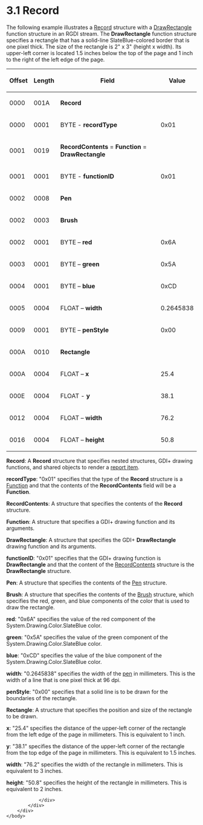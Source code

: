 <html dir="LTR" xmlns:mshelp="http://msdn.microsoft.com/mshelp" xmlns:ddue="http://ddue.schemas.microsoft.com/authoring/2003/5" xmlns:xlink="http://www.w3.org/1999/xlink" xmlns:tool="http://www.microsoft.com/tooltip">
    <head>
        <meta http-equiv="Content-Type" content="text/html; CHARSET=utf-8"></meta>
        <meta name="save" content="history"></meta>
        <title>3.1 Record</title>
        <xml>
            <mshelp:toctitle title="3.1 Record"></mshelp:toctitle>
            <mshelp:rltitle title="[MS-RGDI]: Record"></mshelp:rltitle>
            <mshelp:keyword index="A" term="406e8ce4-b5bf-4af3-9969-d67aec3635fd"></mshelp:keyword>
            <mshelp:attr name="DCSext.ContentType" value="open specification"></mshelp:attr>
            <mshelp:attr name="AssetID" value="406e8ce4-b5bf-4af3-9969-d67aec3635fd"></mshelp:attr>
            <mshelp:attr name="TopicType" value="kbRef"></mshelp:attr>
            <mshelp:attr name="DCSext.Title" value="[MS-RGDI]: Record" />
        </xml>
    </head>
    <body>
        <div id="header">
            <h1 class="heading">3.1 Record</h1>
        </div>
        <div id="mainSection">
            <div id="mainBody">
                <div id="allHistory" class="saveHistory"></div>
                <div id="sectionSection0" class="section" name="collapseableSection">
                    

<p>The following example illustrates a <a href="209ad042-4b59-44e7-914f-8cdfa68008d4.md">Record</a> structure with a <a href="bf0f62f3-b544-49ec-b077-03822ae15f16.md">DrawRectangle</a> function
structure in an RGDI stream. The <b>DrawRectangle</b> function structure
specifies a rectangle that has a solid-line SlateBlue-colored border that is
one pixel thick. The size of the rectangle is 2&quot; x 3&quot;
(height x width). Its upper-left corner is located 1.5 inches below
the top of the page and 1 inch to the right of the left edge of the page.</p>

<table>
 <thead>
  <tr>
   <th>
   <p><span>Offset</span></p>
   </th>
   <th>
   <p><span>Length</span></p>
   </th>
   <th>
   <p><span>Field</span></p>
   </th>
   <th>
   <p><span>Value</span></p>
   </th>
  </tr>
 </thead>
 <tr>
  <td>
  <p><span>0000</span></p>
  </td>
  <td>
  <p><span>001A</span></p>
  </td>
  <td>
  <p><b><span>Record</span></b></p>
  </td>
  <td>
  <p><span> </span></p>
  </td>
 </tr>
 <tr>
  <td>
  <p><span>0000</span></p>
  </td>
  <td>
  <p><span>0001</span></p>
  </td>
  <td>
  <p><span>   BYTE
  - <b>recordType</b></span></p>
  </td>
  <td>
  <p><span>0x01</span></p>
  </td>
 </tr>
 <tr>
  <td>
  <p><span>0001</span></p>
  </td>
  <td>
  <p><span>0019</span></p>
  </td>
  <td>
  <p><span>   <b>RecordContents</b>
  = <b>Function</b> = <b>DrawRectangle</b></span></p>
  </td>
  <td>
  <p><span> </span></p>
  </td>
 </tr>
 <tr>
  <td>
  <p><span>0001</span></p>
  </td>
  <td>
  <p><span>0001</span></p>
  </td>
  <td>
  <p><span>      BYTE
  - <b>functionID</b></span></p>
  </td>
  <td>
  <p><span>0x01</span></p>
  </td>
 </tr>
 <tr>
  <td>
  <p><span>0002</span></p>
  </td>
  <td>
  <p><span>0008</span></p>
  </td>
  <td>
  <p><span>         <b>Pen</b></span></p>
  </td>
  <td>
  <p><span> </span></p>
  </td>
 </tr>
 <tr>
  <td>
  <p><span>0002</span></p>
  </td>
  <td>
  <p><span>0003</span></p>
  </td>
  <td>
  <p><span>            <b>Brush</b></span></p>
  </td>
  <td>
  <p><span> </span></p>
  </td>
 </tr>
 <tr>
  <td>
  <p><span>0002</span></p>
  </td>
  <td>
  <p><span>0001</span></p>
  </td>
  <td>
  <p><span>              BYTE
  – <b>red</b></span></p>
  </td>
  <td>
  <p><span>0x6A</span></p>
  </td>
 </tr>
 <tr>
  <td>
  <p><span>0003</span></p>
  </td>
  <td>
  <p><span>0001</span></p>
  </td>
  <td>
  <p><span>              BYTE
  – <b>green</b></span></p>
  </td>
  <td>
  <p><span>0x5A</span></p>
  </td>
 </tr>
 <tr>
  <td>
  <p><span>0004</span></p>
  </td>
  <td>
  <p><span>0001</span></p>
  </td>
  <td>
  <p><span>              BYTE
  – <b>blue</b></span></p>
  </td>
  <td>
  <p><span>0xCD</span></p>
  </td>
 </tr>
 <tr>
  <td>
  <p><span>0005</span></p>
  </td>
  <td>
  <p><span>0004</span></p>
  </td>
  <td>
  <p><span>              FLOAT
  – <b>width</b></span></p>
  </td>
  <td>
  <p><span>0.2645838</span></p>
  </td>
 </tr>
 <tr>
  <td>
  <p><span>0009</span></p>
  </td>
  <td>
  <p><span>0001</span></p>
  </td>
  <td>
  <p><span>              BYTE
  – <b>penStyle</b></span></p>
  </td>
  <td>
  <p><span>0x00</span></p>
  </td>
 </tr>
 <tr>
  <td>
  <p><span>000A</span></p>
  </td>
  <td>
  <p><span>0010</span></p>
  </td>
  <td>
  <p><span>            <b>Rectangle</b></span></p>
  </td>
  <td>
  <p><span> </span></p>
  </td>
 </tr>
 <tr>
  <td>
  <p><span>000A</span></p>
  </td>
  <td>
  <p><span>0004</span></p>
  </td>
  <td>
  <p><span>              FLOAT
  – <b>x</b></span></p>
  </td>
  <td>
  <p><span>25.4</span></p>
  </td>
 </tr>
 <tr>
  <td>
  <p><span>000E</span></p>
  </td>
  <td>
  <p><span>0004</span></p>
  </td>
  <td>
  <p><span>              FLOAT
  - <b>y</b></span></p>
  </td>
  <td>
  <p><span>38.1</span></p>
  </td>
 </tr>
 <tr>
  <td>
  <p><span>0012</span></p>
  </td>
  <td>
  <p><span>0004</span></p>
  </td>
  <td>
  <p><span>              FLOAT
  – <b>width</b></span></p>
  </td>
  <td>
  <p><span>76.2</span></p>
  </td>
 </tr>
 <tr>
  <td>
  <p><span>0016</span></p>
  </td>
  <td>
  <p><span>0004</span></p>
  </td>
  <td>
  <p><span>              FLOAT
  – <b>height</b></span></p>
  </td>
  <td>
  <p><span>50.8</span></p>
  </td>
 </tr>
</table>

<p><b>Record</b>: A <b>Record</b> structure that
specifies nested structures, GDI+ drawing functions, and shared objects to
render a <a href="557e6223-9107-4be3-9f7c-b83beb5d16fc.md#gt_c6f8e999-fca9-4e79-96e7-fb4c2c43d601">report item</a>.</p>

<p><b>recordType</b>: &quot;0x01&quot; specifies that
the type of the <b>Record</b> structure is a <a href="f9e8e623-fd12-490d-8812-df029ad8fbda.md">Function</a> and that the
contents of the <b>RecordContents</b> field will be a <b>Function</b>.</p>

<p><b>RecordContents</b>: A structure that specifies the
contents of the <b>Record</b> structure.</p>

<p><b>Function</b>: A structure that specifies a GDI+
drawing function and its arguments.</p>

<p><b>DrawRectangle</b>: A structure that specifies the
GDI+ <b>DrawRectangle</b> drawing function and its arguments.</p>

<p><b>functionID</b>: &quot;0x01&quot; specifies that
the GDI+ drawing function is <b>DrawRectangle</b> and that the content of the <a href="d11de1fe-ef47-44dd-a286-e32b3dde50ea.md">RecordContents</a> structure
is the <b>DrawRectangle</b> structure.</p>

<p><b>Pen</b>: A structure that specifies the contents
of the <a href="06d59821-7f7e-429f-a0f3-50e21038cb53.md">Pen</a> structure.</p>

<p><b>Brush</b>: A structure that specifies the contents
of the <a href="d39190c6-1daa-4c4c-a641-685816e751a4.md">Brush</a> structure,
which specifies the red, green, and blue components of the color that is used
to draw the rectangle.</p>

<p><b>red</b>: &quot;0x6A&quot; specifies the value of
the red component of the System.Drawing.Color.SlateBlue color.</p>

<p><b>green</b>: &quot;0x5A&quot; specifies the value of
the green component of the System.Drawing.Color.SlateBlue color.</p>

<p><b>blue</b>: &quot;0xCD&quot; specifies the value of
the blue component of the System.Drawing.Color.SlateBlue color.</p>

<p><b>width</b>: &quot;0.2645838&quot; specifies the
width of the <a href="557e6223-9107-4be3-9f7c-b83beb5d16fc.md#gt_ce96a59a-d6f1-4abd-a349-2eef897f6107">pen</a> in
millimeters. This is the width of a line that is one pixel thick at
96 dpi.</p>

<p><b>penStyle</b>: &quot;0x00&quot; specifies that a
solid line is to be drawn for the boundaries of the rectangle.</p>

<p><b>Rectangle</b>: A structure that specifies the
position and size of the rectangle to be drawn.</p>

<p><b>x</b>: &quot;25.4&quot; specifies the distance of
the upper-left corner of the rectangle from the left edge of the page in
millimeters. This is equivalent to 1 inch.</p>

<p><b>y</b>: &quot;38.1&quot; specifies the distance of
the upper-left corner of the rectangle from the top edge of the page in
millimeters. This is equivalent to 1.5 inches.</p>

<p><b>width</b>: &quot;76.2&quot; specifies the width of
the rectangle in millimeters. This is equivalent to 3 inches.</p>

<p><b>height</b>: &quot;50.8&quot; specifies the height
of the rectangle in millimeters. This is equivalent to 2 inches.</p>


                </div>
            </div>
        </div>
    </body>
</html>